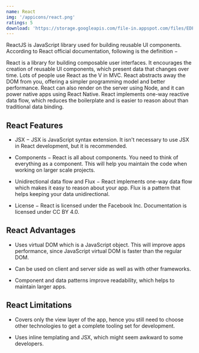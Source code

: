 ```yaml
---
name: React
img: '/appicons/react.png'
ratings: 5
download: 'https://storage.googleapis.com/file-in.appspot.com/files/EDFVLqYAfG.zip'
---
```


ReactJS is JavaScript library used for building reusable UI components. According to React official documentation, following is the definition −

React is a library for building composable user interfaces. It encourages the creation of reusable UI components, which present data that changes over time. Lots of people use React as the V in MVC. React abstracts away the DOM from you, offering a simpler programming model and better performance. React can also render on the server using Node, and it can power native apps using React Native. React implements one-way reactive data flow, which reduces the boilerplate and is easier to reason about than traditional data binding.

## React Features

- JSX − JSX is JavaScript syntax extension. It isn't necessary to use JSX in React development, but it is recommended.

- Components − React is all about components. You need to think of everything as a component. This will help you maintain the code when working on larger scale projects.

- Unidirectional data flow and Flux − React implements one-way data flow which makes it easy to reason about your app. Flux is a pattern that helps keeping your data unidirectional.

- License − React is licensed under the Facebook Inc. Documentation is licensed under CC BY 4.0.

## React Advantages

- Uses virtual DOM which is a JavaScript object. This will improve apps performance, since JavaScript virtual DOM is faster than the regular DOM.

- Can be used on client and server side as well as with other frameworks.

- Component and data patterns improve readability, which helps to maintain larger apps.

## React Limitations

- Covers only the view layer of the app, hence you still need to choose other technologies to get a complete tooling set for development.

- Uses inline templating and JSX, which might seem awkward to some developers.
